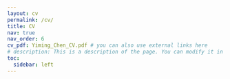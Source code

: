 ```yaml
---
layout: cv
permalink: /cv/
title: CV
nav: true
nav_order: 6
cv_pdf: Yiming_Chen_CV.pdf # you can also use external links here
# description: This is a description of the page. You can modify it in '_pages/cv.md'. You can also change or remove the top pdf download button.
toc:
  sidebar: left
---
```

